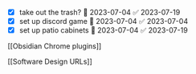 - [x] take out the trash? 📅 2023-07-04 ✅ 2023-07-19
- [x] set up discord game 📅 2023-07-04 ✅ 2023-07-04
- [x] set up patio cabinets 📅 2023-07-04 ✅ 2023-07-19

[[Obsidian Chrome plugins]]

[[Software Design URLs]]